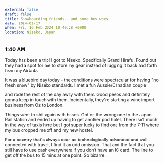```yaml
---
external: false
draft: false
title: Snowboarding friends...and some bus woes
date: 2024-02-17
when: Fri, 16 Feb 2024 10:40:28 +0900
location: Niseko, Japan
---
```

### 1:40 AM
Today has been a trip! I got to Niseko. Specifically Grand Hirafu. Found out they had a spot for me to store my gear instead of lugging it back and forth from my Airbnb.


It was a bluebird day today - the conditions were spectacular for having "no fresh snow" by Niseko standards. I met a fun Aussie/Canadian couple

 and rode the rest of the day away with them. Good peeps and definitely gonna keep in touch with them. Incidentally, they're starting a wine import business from Oz to London.


Things went to shit again with buses. Got on the wrong one to the Japan Rail station and ended up having to get another pod hotel. There isn't much in the way of taxis here but I got super lucky to find one from the 7-11 where my bus dropped me off and my new hostel.


For a country that's always seen as technologically advanced and well connected with travel, I find it an odd omission. That and the fact that you still have to use cash everywhere if you don't have an IC card. The line to get off the bus to 15 mins at one point. So bizarre.

